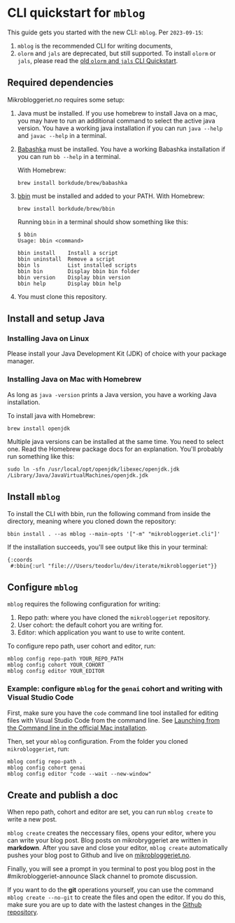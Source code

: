 # CLI quickstart for `mblog`

This guide gets you started with the new CLI: `mblog`.
Per `2023-09-15`:

1. `mblog` is the recommended CLI for writing documents,
2. `olorm` and `jals` are deprecated, but still supported.
   To install `olorm` or `jals`, please read the [old `olorm` and `jals` CLI Quickstart].

[old `olorm` and `jals` CLI Quickstart]: cli-quickstart.md

## Required dependencies

Mikrobloggeriet.no requires some setup:

1. Java must be installed.
   If you use homebrew to install Java on a mac, you may have to run an additional command to select the active java version.
   You have a working java installation if you can run `java --help` and `javac --help` in a terminal.

2. [Babashka] must be installed.
   You have a working Babashka installation if you can run `bb --help` in a terminal.
   
   With Homebrew:
   
   ```
   brew install borkdude/brew/babashka
   ```

3. [bbin] must be installed and added to your PATH.
   With Homebrew:
   
   ```
   brew install borkdude/brew/bbin
   ```
   
   Running `bbin` in a terminal should show something like this:

    ```shell
    $ bbin
    Usage: bbin <command>

    bbin install    Install a script
    bbin uninstall  Remove a script
    bbin ls         List installed scripts
    bbin bin        Display bbin bin folder
    bbin version    Display bbin version
    bbin help       Display bbin help
    ```

4. You must clone this repository.

[Babashka]: https://babashka.org/
[bbin]: https://github.com/babashka/bbin

## Install and setup Java

### Installing Java on Linux

Please install your Java Development Kit (JDK) of choice with your package manager.

### Installing Java on Mac with Homebrew

As long as `java -version` prints a Java version, you have a working Java installation.

To install java with Homebrew:

```shell
brew install openjdk
```

Multiple java versions can be installed at the same time.
You need to select one.
Read the Homebrew package docs for an explanation.
You'll probably run something like this:

```shell
sudo ln -sfn /usr/local/opt/openjdk/libexec/openjdk.jdk /Library/Java/JavaVirtualMachines/openjdk.jdk
```

## Install `mblog`

To install the CLI with bbin, run the following command from inside the directory, meaning where you cloned down the repository:

```shell
bbin install . --as mblog --main-opts '["-m" "mikrobloggeriet.cli"]'
```

If the installation succeeds, you'll see output like this in your terminal:

```
{:coords
 #:bbin{:url "file:///Users/teodorlu/dev/iterate/mikrobloggeriet"}}
```

## Configure `mblog`

`mblog` requires the following configuration for writing:

1. Repo path: where you have cloned the `mikrobloggeriet` repository.
2. User cohort: the default cohort you are writing for.
3. Editor: which application you want to use to write content.

To configure repo path, user cohort and editor, run:

    mblog config repo-path YOUR_REPO_PATH
    mblog config cohort YOUR_COHORT
    mblog config editor YOUR_EDITOR

### Example: configure `mblog` for the `genai` cohort and writing with Visual Studio Code

First, make sure you have the `code` command line tool installed for editing files with Visual Studio Code from the command line.
See [Launching from the Command line in the official Mac installation][code-docs-setup-mac].

[code-docs-setup-mac]: https://code.visualstudio.com/docs/setup/mac

Then, set your `mblog` configuration.
From the folder you cloned `mikrobloggeriet`, run:

    mblog config repo-path .
    mblog config cohort genai
    mblog config editor "code --wait --new-window"

## Create and publish a doc
When repo path, cohort and editor are set, you can run `mblog create` to write a new post.

`mblog create` creates the neccessary files, opens your editor, where you can write your blog post. 
Blog posts on mikrobryggeriet are written in __markdown__. After you save and close your editor, `mblog create` automatically pushes your blog post to Github and live on [mikrobloggeriet.no].

Finally, you will see a prompt in you terminal to post you blog post in the #mikrobloggeriet-announce Slack channel to promote discussion.

If you want to do the __git__ operations yourself, you can use the command `mblog create --no-git` to create the files and open the editor. If you do this, make sure you are up to date with the lastest changes in the [Github repository].

[mikrobloggeriet.no]: https://mikrobloggeriet.no
[Github repository]: https://github.com/iterate/mikrobloggeriet/
